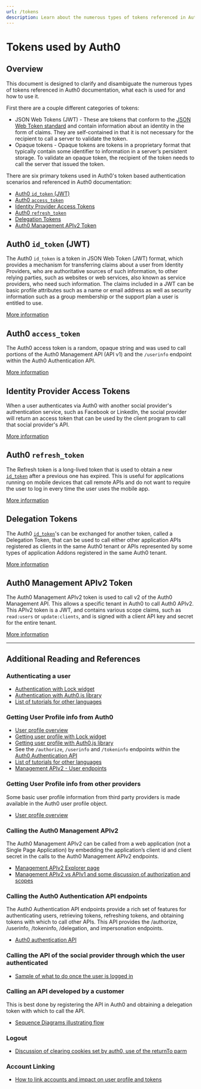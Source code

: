 ```yaml
---
url: /tokens
description: Learn about the numerous types of tokens referenced in Auth0 documentation, what each is used for and how to use it.
---
```


# Tokens used by Auth0

## Overview

This document is designed to clarify and disambiguate the numerous types of tokens referenced in Auth0 documentation, what each is used for and how to use it.

First there are a couple different categories of tokens:

* JSON Web Tokens (JWT) - These are tokens that conform to the [JSON Web Token standard](/jwt) and contain information about an identity in the form of claims.  They are self-contained in that it is not necessary for the recipient to call a server to validate the token.
* Opaque tokens - Opaque tokens are tokens in a proprietary format that typically contain some identifier to information in a server’s persistent storage.  To validate an opaque token, the recipient of the token needs to call the server that issued the token.

There are six primary tokens used in Auth0's token based authentication scenarios and referenced in Auth0 documentation:

- [Auth0 `id_token` (JWT)](#auth0-id_token-jwt-)
- [Auth0 `access_token`](#auth0-access_token)
- [Identity Provider Access Tokens](#identity-provider-access-tokens)
- [Auth0 `refresh_token`](#auth0-refresh_token)
- [Delegation Tokens](#delegation-tokens)
- [Auth0 Management APIv2 Token](#auth0-management-apiv2-token)

## Auth0 `id_token` (JWT)

The Auth0 `id_token` is a token in JSON Web Token (JWT) format, which provides a mechanism for transferring claims about a user from Identity Providers, who are authoritative sources of such information, to other relying parties, such as websites or web services, also known as service providers, who need such information.  The claims included in a JWT can be basic profile attributes such as a name or email address as well as security information such as a group membership or the support plan a user is entitled to use.

[More information](/tokens/id_token)

## Auth0 `access_token`

The Auth0 access token is a random, opaque string and was used to call portions of the Auth0 Management API (API v1) and the `/userinfo` endpoint within the Auth0 Authentication API.

[More information](/tokens/access_token)

## Identity Provider Access Tokens

When a user authenticates via Auth0 with another social provider's authentication service, such as Facebook or LinkedIn, the social provider will return an access token that can be used by the client program to call that social provider's API.

[More information](/tokens/idp)

## Auth0 `refresh_token`

The Refresh token is a long-lived token that is used to obtain a new [`id_token`](#auth0-idtoken-jwt) after a previous one has expired.  This is useful for applications running on mobile devices that call remote APIs and do not want to require the user to log in every time the user uses the mobile app.

[More information](/tokens/refresh_token)

## Delegation Tokens

The Auth0 [`id_token`](#auth0-idtoken-jwt)'s can be exchanged for another token, called a Delegation Token, that can be used to call either other application APIs registered as clients in the same Auth0 tenant or APIs represented by some types of application Addons registered in the same Auth0 tenant.

[More information](/tokens/delegation)

## Auth0 Management APIv2 Token

The Auth0 Management APIv2 token is used to call v2 of the Auth0 Management API.  This allows a specific tenant in Auth0 to call Auth0 APIv2.  This APIv2 token is a JWT, and contains various scope claims, such as `read:users` or `update:clients`, and is signed with a client API key and secret for the entire tenant.

[More information](/api/v2/tokens)

---

## Additional Reading and References

### Authenticating a user

* [Authentication with Lock widget](/libraries/lock)
* [Authentication with Auth0.js library](https://github.com/auth0/auth0.js)
* [List of tutorials for other languages](/tutorials)

### Getting User Profile info from Auth0

* [User profile overview](/user-profile)
* [Getting user profile with Lock widget](/libraries/lock)
* [Getting user profile with Auth0.js library](https://github.com/auth0/auth0.js)
* See the `/authorize`, `/userinfo` and `/tokeninfo` endpoints within the [Auth0 Authentication API](/auth-api)
* [List of tutorials for other languages](/tutorials)
* [Management APIv2 - User endpoints](/api/v2)

### Getting User Profile info from other providers

Some basic user profile information from third party providers is made available in the Auth0 user profile object.

* [User profile overview](/user-profile)

### Calling the Auth0 Management APIv2

The Auth0 Management APIv2 can be called from a web application (not a Single Page Application) by embedding the application’s client id and client secret in the calls to the Auth0 Management APIv2 endpoints.

* [Management APIv2 Explorer page](/api/v2)
* [Management APIv2 vs APIv1 and some discussion of authorization and scopes](/api/v2/changes)

### Calling the Auth0 Authentication API endpoints

The Auth0 Authentication API endpoints provide a rich set of features for authenticating users, retrieving tokens, refreshing tokens, and obtaining tokens with which to call other APIs. This API provides the /authorize, /userinfo, /tokeninfo, /delegation, and  impersonation endpoints.

* [Auth0 authentication API](/auth-api)

### Calling the API of the social provider through which the user authenticated

* [Sample of what to do once the user is logged in](/what-to-do-once-the-user-is-logged-in/index)

### Calling an API developed by a customer

This is best done by registering the API in Auth0 and obtaining a delegation token with which to call the API.

* [Sequence Diagrams illustrating flow](/sequence-diagrams)

### Logout

* [Discussion of clearing cookies set by auth0, use of the returnTo parm](/logout)

### Account Linking

* [How to link accounts and impact on user profile and tokens](/link-accounts)
